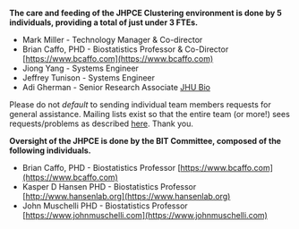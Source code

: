 **The care and feeding of the JHPCE Clustering environment is done by 5 individuals, providing a total of just under 3 FTEs.**

* Mark Miller - Technology Manager & Co-director <br>
* Brian Caffo, PHD - Biostatistics Professor & Co-Director [https://www.bcaffo.com](https://www.bcaffo.com)<br>
* Jiong Yang - Systems Engineer<br>
* Jeffrey Tunison - Systems Engineer<br>
* Adi Gherman - Senior Research Associate [JHU Bio](https://publichealth.jhu.edu/faculty/3326/adrian-gherman)<br>

Please do not *default* to sending individual team members requests for general assistance. Mailing lists exist so that the entire team (or more!) sees requests/problems as described [here](../help/help-basics.md). Thank you.

**Oversight of the JHPCE is done by the BIT Committee, composed of the following individuals.**

* Brian Caffo, PHD -  Biostatistics Professor  [https://www.bcaffo.com](https://www.bcaffo.com)<br>
* Kasper D Hansen PHD - Biostatistics Professor [http://www.hansenlab.org](https://www.hansenlab.org)<br>
* John Muschelli PHD - Biostatistics Professor [https://www.johnmuschelli.com](https://www.johnmuschelli.com)<br>



